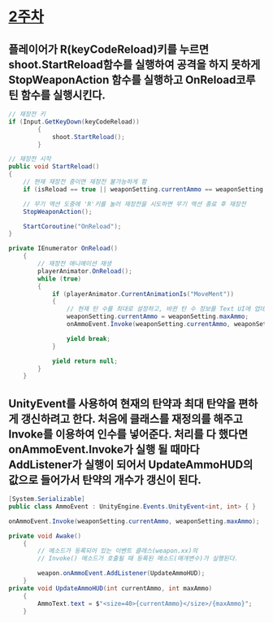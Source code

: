 # [2주차](/README.md)

## 플레이어가 R(keyCodeReload)키를 누르면 shoot.StartReload함수를 실행하여 공격을 하지 못하게 StopWeaponAction 함수를 실행하고 OnReload코루틴 함수를 실행시킨다.
```cs
// 재장전 키 
if (Input.GetKeyDown(keyCodeReload))
        {
            shoot.StartReload();
        }

// 재장전 시작
public void StartReload()
{
    // 현재 재장전 중이면 재장전 불가능하게 함
    if (isReload == true || weaponSetting.currentAmmo == weaponSetting.maxAmmo) return;

    // 무기 액션 도중에 'R'키를 눌러 재장전을 시도하면 무기 액션 종료 후 재장전
    StopWeaponAction();

    StartCoroutine("OnReload");
}

private IEnumerator OnReload()
    {
        // 재장전 애니메이션 재생
        playerAnimator.OnReload();
        while (true)
        {
            if (playerAnimator.CurrentAnimationIs("MoveMent"))
            {
                // 현재 탄 수를 최대로 설정하고, 바뀐 탄 수 정보를 Text UI에 업데이트
                weaponSetting.currentAmmo = weaponSetting.maxAmmo;
                onAmmoEvent.Invoke(weaponSetting.currentAmmo, weaponSetting.maxAmmo);

                yield break;
            }

            yield return null;
        }
    }
```

## UnityEvent를 사용하여 현재의 탄약과 최대 탄약을 편하게 갱신하려고 한다. 처음에 클래스를 재정의를 해주고 Invoke를 이용하여 인수를 넣어준다. 처리를 다 했다면 onAmmoEvent.Invoke가 실행 될 때마다 AddListener가 실행이 되어서 UpdateAmmoHUD의 값으로 들어가서 탄약의 개수가 갱신이 된다.
```cs
[System.Serializable]
public class AmmoEvent : UnityEngine.Events.UnityEvent<int, int> { }

onAmmoEvent.Invoke(weaponSetting.currentAmmo, weaponSetting.maxAmmo);

private void Awake()
    {
        // 메소드가 등록되어 있는 이벤트 클래스(weapon.xx)의
        // Invoke() 메소드가 호출될 때 등록된 메소드(매개변수)가 실행된다.

        weapon.onAmmoEvent.AddListener(UpdateAmmoHUD);
    }
private void UpdateAmmoHUD(int currentAmmo, int maxAmmo)
    {
        AmmoText.text = $"<size=40>{currentAmmo}</size>/{maxAmmo}";
    }


```
